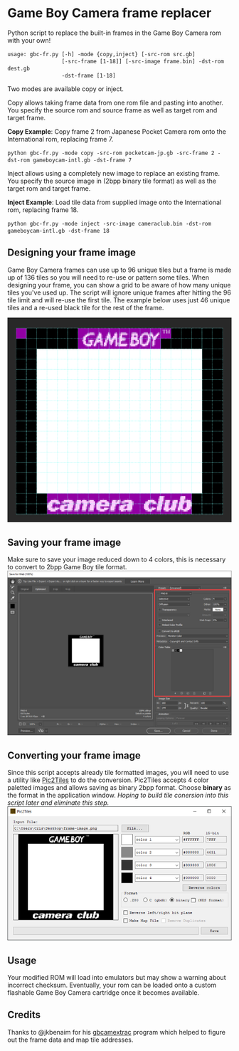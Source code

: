 # Game Boy Camera frame replacer

Python script to replace the built-in frames in the Game Boy Camera rom with your own!

```
usage: gbc-fr.py [-h] -mode {copy,inject} [-src-rom src.gb]
                 [-src-frame [1-18]] [-src-image frame.bin] -dst-rom dest.gb
                 -dst-frame [1-18]
```

Two modes are available copy or inject.

Copy allows taking frame data from one rom file and pasting into another. You specify the source rom and source frame as well as target rom and target frame.

**Copy Example**: Copy frame 2 from Japanese Pocket Camera rom onto the International rom, replacing frame 7.
```
python gbc-fr.py -mode copy -src-rom pocketcam-jp.gb -src-frame 2 -dst-rom gameboycam-intl.gb -dst-frame 7
```

Inject allows using a completely new image to replace an existing frame. You specify the source image in (2bpp binary tile format) as well as the target rom and target frame.

**Inject Example**: Load tile data from supplied image onto the International rom, replacing frame 18.
```
python gbc-fr.py -mode inject -src-image cameraclub.bin -dst-rom gameboycam-intl.gb -dst-frame 18
```

## Designing your frame image
Game Boy Camera frames can use up to 96 unique tiles but a frame is made up of 136 tiles so you will need to re-use or pattern some tiles. When designing your frame, you can show a grid to be aware of how many unique tiles you've used up. The script will ignore unique frames after hitting the 96 tile limit and will re-use the first tile. The example below uses just 46 unique tiles and a re-used black tile for the rest of the frame.

![Designing with grid](docs/frame-unique-tiles.png)

## Saving your frame image
Make sure to save your image reduced down to 4 colors, this is necessary to convert to 2bpp Game Boy tile format.
![Reduced color png](docs/reduced-colors.png)

## Converting your frame image
Since this script accepts already tile formatted images, you will need to use a utility like [Pic2Tiles](http://www.budmelvin.com/dev/index.html) to do the conversion. Pic2Tiles accepts 4 color paletted images and allows saving as binary 2bpp format. Choose **binary** as the format in the application window. *Hoping to build tile conersion into this script later and eliminate this step.*
![Pic2Tiles](docs/pic2tiles.png)

## Usage
Your modified ROM will load into emulators but may show a warning about incorrect checksum. Eventually, your rom can be loaded onto a custom flashable Game Boy Camera cartridge once it becomes available.

## Credits
Thanks to @jkbenaim for his [gbcamextrac](https://github.com/jkbenaim/gbcamextract) program which helped to figure out the frame data and map tile addresses. 